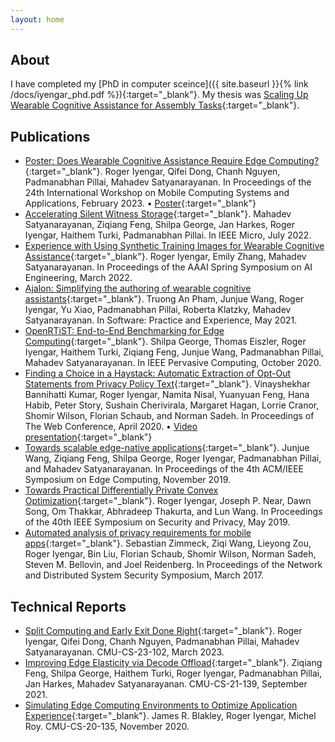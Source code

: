 ```yaml
---
layout: home
---
```


## About
I have completed my [PhD in computer sceince]({{ site.baseurl }}{% link /docs/iyengar_phd.pdf %}){:target="_blank"}.
My thesis was [Scaling Up Wearable Cognitive Assistance for Assembly Tasks](https://doi.org/10.1184/R1/23302121.v1){:target="_blank"}.

## Publications
* [Poster: Does Wearable Cognitive Assistance Require Edge Computing?](https://doi.org/10.1145/3572864.3581591){:target="_blank"}. Roger Iyengar, Qifei Dong, Chanh Nguyen, Padmanabhan Pillai, Mahadev Satyanarayanan. In Proceedings of the 24th International Workshop on Mobile Computing Systems and Applications, February 2023. &bull; [Poster](https://docs.google.com/drawings/d/1ZuXqsRHaPjbV5CdB5TWCV45h_qDRhP_UZqCt0ZzNExg){:target="_blank"}
* [Accelerating Silent Witness Storage](https://doi.org/10.1109/MM.2022.3193048){:target="_blank"}. Mahadev Satyanarayanan, Ziqiang Feng, Shilpa George, Jan Harkes, Roger Iyengar, Haithem Turki, Padmanabhan Pillai. In IEEE Micro, July 2022.
* [Experience with Using Synthetic Training Images for Wearable Cognitive Assistance](https://resources.sei.cmu.edu/library/asset-view.cfm?assetid=884040){:target="_blank"}. Roger Iyengar, Emily Zhang, Mahadev Satyanarayanan. In Proceedings of the AAAI Spring Symposium on AI Engineering, March 2022.
* [Ajalon: Simplifying the authoring of wearable cognitive assistants](https://doi.org/10.1002/spe.2987){:target="_blank"}. Truong An Pham, Junjue Wang, Roger Iyengar, Yu Xiao, Padmanabhan Pillai, Roberta Klatzky, Mahadev Satyanarayanan. In Software: Practice and Experience, May 2021.
* [OpenRTiST: End-to-End Benchmarking for Edge Computing](https://doi.org/10.1109/MPRV.2020.3028781){:target="_blank"}. Shilpa George, Thomas Eiszler, Roger Iyengar, Haithem Turki, Ziqiang Feng, Junjue Wang, Padmanabhan Pillai, Mahadev Satyanarayanan. In IEEE Pervasive Computing, October 2020.
* [Finding a Choice in a Haystack: Automatic Extraction of Opt-Out Statements from Privacy Policy Text](https://doi.org/10.1145/3366423.3380262){:target="_blank"}. Vinayshekhar Bannihatti Kumar, Roger Iyengar, Namita Nisal, Yuanyuan Feng, Hana Habib, Peter Story, Sushain Cherivirala, Margaret Hagan, Lorrie Cranor, Shomir Wilson, Florian Schaub, and Norman Sadeh. In Proceedings of The Web Conference, April 2020. &bull; [Video presentation](https://youtu.be/IrJCIV_F0-4){:target="_blank"}
* [Towards scalable edge-native applications](https://doi.org/10.1145/3318216.3363308){:target="_blank"}. Junjue Wang, Ziqiang Feng, Shilpa George, Roger Iyengar, Padmanabhan Pillai, and Mahadev Satyanarayanan. In Proceedings of the 4th ACM/IEEE Symposium on Edge Computing, November 2019.
* [Towards Practical Differentially Private Convex Optimization](https://doi.org/10.1109/SP.2019.00001){:target="_blank"}. Roger Iyengar, Joseph P. Near, Dawn Song, Om Thakkar, Abhradeep Thakurta, and Lun Wang. In Proceedings of the 40th IEEE Symposium on Security and Privacy, May 2019.
* [Automated analysis of privacy requirements for mobile apps](https://doi.org/10.14722/ndss.2017.23034){:target="_blank"}. Sebastian Zimmeck, Ziqi Wang, Lieyong Zou, Roger Iyengar, Bin Liu, Florian Schaub, Shomir Wilson, Norman Sadeh, Steven M. Bellovin, and Joel Reidenberg. In Proceedings of the Network and Distributed System Security Symposium, March 2017.

## Technical Reports
* [Split Computing and Early Exit Done Right](http://ra.adm.cs.cmu.edu/anon/2023/abstracts/23-102.html){:target="_blank"}. Roger Iyengar, Qifei Dong, Chanh Nguyen, Padmanabhan Pillai, Mahadev Satyanarayanan. CMU-CS-23-102, March 2023.
* [Improving Edge Elasticity via Decode Offload](http://reports-archive.adm.cs.cmu.edu/anon/2021/abstracts/21-139.html){:target="_blank"}. Ziqiang Feng, Shilpa George, Haithem Turki, Roger Iyengar, Padmanabhan Pillai, Jan Harkes, Mahadev Satyanarayanan. CMU-CS-21-139, September 2021.
* [Simulating Edge Computing Environments to Optimize Application Experience](http://reports-archive.adm.cs.cmu.edu/anon/2020/abstracts/20-135.html){:target="_blank"}. James R. Blakley, Roger Iyengar, Michel Roy. CMU-CS-20-135, November 2020.
